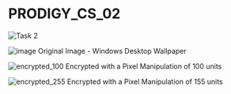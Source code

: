 # PRODIGY_CS_02
![Task 2](https://github.com/user-attachments/assets/732fa50b-0b0f-44da-863b-a48bce5c5872)

![image](https://github.com/user-attachments/assets/ddd19ae6-99fd-4c26-868a-2d7ac8bb73f7)
Original Image - Windows Desktop Wallpaper

![encrypted_100](https://github.com/user-attachments/assets/ff1089aa-16f1-4e7d-9269-d350b5bf04fc)
Encrypted with a Pixel Manipulation of 100 units

![encrypted_255](https://github.com/user-attachments/assets/df029eed-4372-4ace-a466-122d6a8ed926)
Encrypted with a Pixel Manipulation of 155 units

